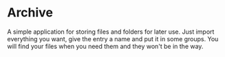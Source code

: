 # Archive

A simple application for storing files and folders for later use.
Just import everything you want, give the entry a name and put it in some groups.
You will find your files when you need them and they won't be in the way.

